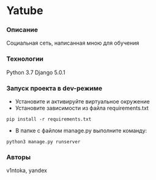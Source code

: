 # Yatube
### Описание
Социальная сеть, написанная мною для обучения
### Технологии
Python 3.7
Django 5.0.1
### Запуск проекта в dev-режиме
- Установите и активируйте виртуальное окружение
- Установите зависимости из файла requirements.txt
```
pip install -r requirements.txt
```
- В папке с файлом manage.py выполните команду:
```
python3 manage.py runserver
```
### Авторы
v1ntoka, yandex
